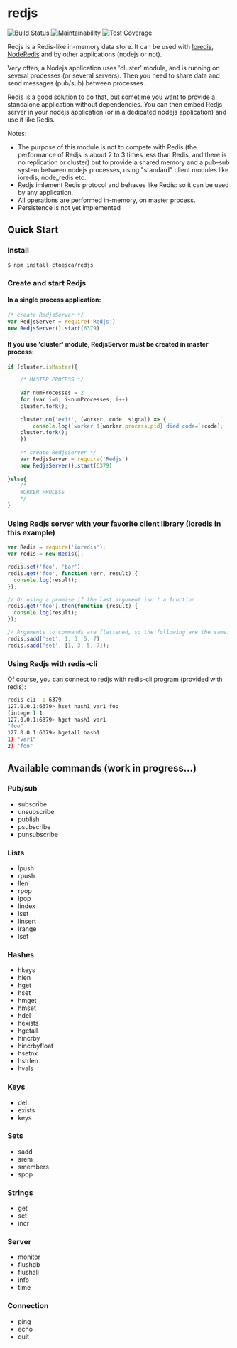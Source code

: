 # redjs

[![Build Status](https://travis-ci.org/ctoesca/redjs.svg?branch=master)](https://travis-ci.org/ctoesca/redjs)
[![Maintainability](https://api.codeclimate.com/v1/badges/a865589db2e1d75ca37f/maintainability)](https://codeclimate.com/github/ctoesca/redjs/maintainability)
[![Test Coverage](https://api.codeclimate.com/v1/badges/a865589db2e1d75ca37f/test_coverage)](https://codeclimate.com/github/ctoesca/redjs/test_coverage)

Redjs is a Redis-like in-memory data store. It can be used with [Ioredis](https://github.com/luin/ioredis), [NodeRedis](https://github.com/NodeRedis/node_redis) and by other applications (nodejs or not).

Very often, a Nodejs application uses 'cluster' module, and is running on several processes (or several servers). Then you need to share data and send messages (pub/sub) between processes.

Redis is a good solution to do that, but sometime you want to provide a standalone application without dependencies. You can then embed Redjs server in your nodejs application (or in a dedicated nodejs application) and use it like Redis.

Notes: 
- The purpose of this module is not to compete with Redis (the performance of Redjs is about 2 to 3 times less than Redis, and there is no replication or cluster) but to provide a shared memory and a pub-sub system between nodejs processes, using "standard" client modules like ioredis, node_redis etc.
- Redjs imlement Redis protocol and behaves like Redis: so it can be used by any application.
- All operations are performed in-memory, on master process. 
- Persistence is not yet implemented


## Quick Start

### Install
```shell
$ npm install ctoesca/redjs
```

### Create and start Redjs


#### In a single process application:
```javascript
/* create RedjsServer */
var RedjsServer = require('Redjs')      
new RedjsServer().start(6379)
```


#### If you use 'cluster' module, RedjsServer must be created in master process:

```javascript
if (cluster.isMaster){

    /* MASTER PROCESS */
    
    var numProcesses = 2
    for (var i=0; i<numProcesses; i++)
	cluster.fork();
		
    cluster.on('exit', (worker, code, signal) => {
    	console.log(`worker ${worker.process.pid} died code=`+code);
	cluster.fork();
    })
    
    /* create RedjsServer */
    var RedjsServer = require('Redjs')      
    new RedjsServer().start(6379)
    
}else{
    /* 
    WORKER PROCESS
    */				
}
```


### Using Redjs server with your favorite client library ([Ioredis](https://github.com/luin/ioredis) in this example)
  
```javascript
var Redis = require('ioredis');
var redis = new Redis();

redis.set('foo', 'bar');
redis.get('foo', function (err, result) {
  console.log(result);
});

// Or using a promise if the last argument isn't a function
redis.get('foo').then(function (result) {
  console.log(result);
});

// Arguments to commands are flattened, so the following are the same:
redis.sadd('set', 1, 3, 5, 7);
redis.sadd('set', [1, 3, 5, 7]);
```

### Using Redjs with redis-cli
  
Of course, you can connect to redjs with redis-cli program (provided with redis):

```bash
redis-cli -p 6379
127.0.0.1:6379> hset hash1 var1 foo
(integer) 1
127.0.0.1:6379> hget hash1 var1
"foo"
127.0.0.1:6379> hgetall hash1
1) "var1"
2) "foo"
```

## Available commands (work in progress...)


### Pub/sub

- subscribe
- unsubscribe
- publish
- psubscribe
- punsubscribe

### Lists

- lpush
- rpush
- llen
- rpop
- lpop
- lindex
- lset
- linsert
- lrange
- lset

### Hashes

- hkeys
- hlen
- hget
- hset
- hmget
- hmset
- hdel
- hexists
- hgetall
- hincrby
- hincrbyfloat
- hsetnx
- hstrlen
- hvals

### Keys

- del
- exists
- keys

### Sets

- sadd
- srem
- smembers
- spop

### Strings

- get
- set
- incr

### Server
- monitor
- flushdb
- flushall
- info
- time

### Connection
- ping
- echo
- quit
